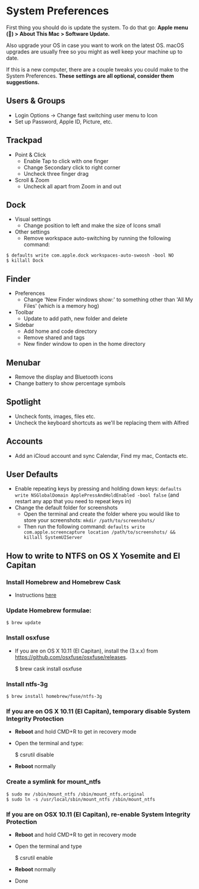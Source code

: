 # System Preferences
First thing you should do is update the system. To do that go: **Apple menu () > About This Mac > Software Update.**

Also upgrade your OS in case you want to work on the latest OS. macOS upgrades are usually free so you might as well keep your machine up to date.

If this is a new computer, there are a couple tweaks you could make to the System Preferences. **These settings are all optional, consider them suggestions.**

## Users & Groups
- Login Options -> Change fast switching user menu to Icon
- Set up Password, Apple ID, Picture, etc.

## Trackpad
- Point & Click
    - Enable Tap to click with one finger
    - Change Secondary click to right corner
    - Uncheck three finger drag
- Scroll & Zoom
    - Uncheck all apart from Zoom in and out

## Dock
- Visual settings
    - Change position to left and make the size of Icons small
- Other settings
    - Remove workspace auto-switching by running the following command:

```
$ defaults write com.apple.dock workspaces-auto-swoosh -bool NO
$ killall Dock
```

## Finder
- Preferences
    - Change 'New Finder windows show:' to something other than 'All My Files' (which is a memory hog)
- Toolbar
    - Update to add path, new folder and delete
- Sidebar
    - Add home and code directory
    - Remove shared and tags
    - New finder window to open in the home directory

## Menubar
- Remove the display and Bluetooth icons
- Change battery to show percentage symbols

## Spotlight
- Uncheck fonts, images, files etc.
- Uncheck the keyboard shortcuts as we'll be replacing them with Alfred

## Accounts
- Add an iCloud account and sync Calendar, Find my mac, Contacts etc.

## User Defaults
- Enable repeating keys by pressing and holding down keys: `defaults write NSGlobalDomain ApplePressAndHoldEnabled -bool false` (and restart any app that you need to repeat keys in)
- Change the default folder for screenshots
    - Open the terminal and create the folder where you would like to store your screenshots: `mkdir /path/to/screenshots/`
    - Then run the following command: `defaults write com.apple.screencapture location /path/to/screenshots/ && killall SystemUIServer`

## How to write to NTFS on OS X Yosemite and El Capitan

### Install Homebrew and Homebrew Cask
- Instructions [here](http://sourabhbajaj.com/mac-setup/Homebrew/README.html)

### Update Homebrew formulae:

    $ brew update

### Install osxfuse
- If you are on OS X 10.11 (El Capitan), install the (3.x.x) from https://github.com/osxfuse/osxfuse/releases.

    $ brew cask install osxfuse

### Install ntfs-3g

    $ brew install homebrew/fuse/ntfs-3g

### If you are on OS X 10.11 (El Capitan), temporary disable System Integrity Protection

 - **Reboot** and hold CMD+R to get in recovery mode
 - Open the terminal and type:

    $ csrutil disable

 - **Reboot** normally

### Create a symlink for mount_ntfs

    $ sudo mv /sbin/mount_ntfs /sbin/mount_ntfs.original
    $ sudo ln -s /usr/local/sbin/mount_ntfs /sbin/mount_ntfs

### If you are on OSX 10.11 (El Capitan), re-enable System Integrity Protection
 - **Reboot** and hold CMD+R to get in recovery mode
 - Open the terminal and type

    $ csrutil enable

 - **Reboot** normally
 - Done
